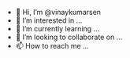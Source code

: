 - 👋 Hi, I’m @vinaykumarsen
- 👀 I’m interested in ...
- 🌱 I’m currently learning ...
- 💞️ I’m looking to collaborate on ...
- 📫 How to reach me ...

<!---
vinaykumarsen/vinaykumarsen is a ✨ special ✨ repository because its `README.md` (this file) appears on your GitHub profile.
You can click the Preview link to take a look at your changes.
--->
